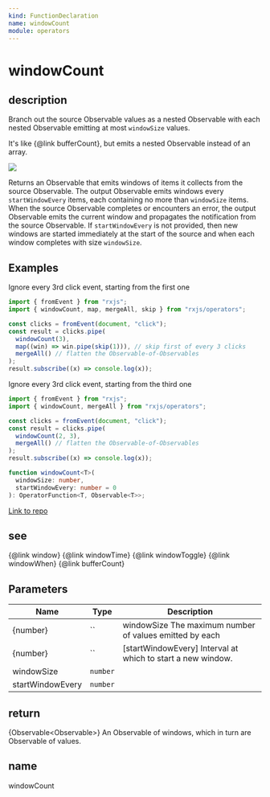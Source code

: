 ```yaml
---
kind: FunctionDeclaration
name: windowCount
module: operators
---
```


# windowCount

## description

Branch out the source Observable values as a nested Observable with each
nested Observable emitting at most `windowSize` values.

<span class="informal">It's like {@link bufferCount}, but emits a nested
Observable instead of an array.</span>

![](windowCount.png)

Returns an Observable that emits windows of items it collects from the source
Observable. The output Observable emits windows every `startWindowEvery`
items, each containing no more than `windowSize` items. When the source
Observable completes or encounters an error, the output Observable emits
the current window and propagates the notification from the source
Observable. If `startWindowEvery` is not provided, then new windows are
started immediately at the start of the source and when each window completes
with size `windowSize`.

## Examples

Ignore every 3rd click event, starting from the first one

```ts
import { fromEvent } from "rxjs";
import { windowCount, map, mergeAll, skip } from "rxjs/operators";

const clicks = fromEvent(document, "click");
const result = clicks.pipe(
  windowCount(3),
  map((win) => win.pipe(skip(1))), // skip first of every 3 clicks
  mergeAll() // flatten the Observable-of-Observables
);
result.subscribe((x) => console.log(x));
```

Ignore every 3rd click event, starting from the third one

```ts
import { fromEvent } from "rxjs";
import { windowCount, mergeAll } from "rxjs/operators";

const clicks = fromEvent(document, "click");
const result = clicks.pipe(
  windowCount(2, 3),
  mergeAll() // flatten the Observable-of-Observables
);
result.subscribe((x) => console.log(x));
```

```ts
function windowCount<T>(
  windowSize: number,
  startWindowEvery: number = 0
): OperatorFunction<T, Observable<T>>;
```

[Link to repo](https://github.com/ReactiveX/rxjs/blob/master/src/internal/operators/windowCount.ts#L70-L75)

## see

{@link window}
{@link windowTime}
{@link windowToggle}
{@link windowWhen}
{@link bufferCount}

## Parameters

| Name             | Type     | Description                                                 |
| ---------------- | -------- | ----------------------------------------------------------- |
| {number}         | ``       | windowSize The maximum number of values emitted by each     |
| {number}         | ``       | [startWindowEvery] Interval at which to start a new window. |
| windowSize       | `number` |                                                             |
| startWindowEvery | `number` |                                                             |

## return

{Observable<Observable<T>>} An Observable of windows, which in turn
are Observable of values.

## name

windowCount
